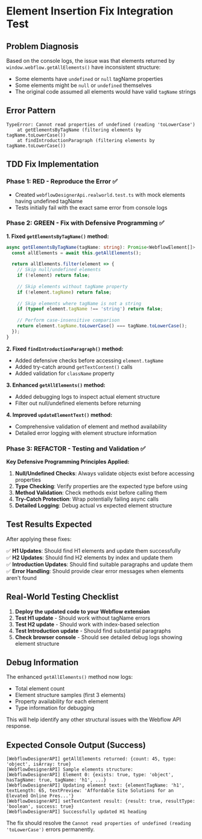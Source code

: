 # Element Insertion Fix Integration Test

## Problem Diagnosis

Based on the console logs, the issue was that elements returned by `window.webflow.getAllElements()` have inconsistent structure:

- Some elements have `undefined` or `null` tagName properties
- Some elements might be `null` or `undefined` themselves
- The original code assumed all elements would have valid `tagName` strings

## Error Pattern

```
TypeError: Cannot read properties of undefined (reading 'toLowerCase')
    at getElementsByTagName (filtering elements by tagName.toLowerCase())
    at findIntroductionParagraph (filtering elements by tagName.toLowerCase())
```

## TDD Fix Implementation

### Phase 1: RED - Reproduce the Error ✅
- Created `webflowDesignerApi.realworld.test.ts` with mock elements having undefined tagName
- Tests initially fail with the exact same error from console logs

### Phase 2: GREEN - Fix with Defensive Programming ✅

**1. Fixed `getElementsByTagName()` method:**
```typescript
async getElementsByTagName(tagName: string): Promise<WebflowElement[]> {
  const allElements = await this.getAllElements();
  
  return allElements.filter(element => {
    // Skip null/undefined elements
    if (!element) return false;
    
    // Skip elements without tagName property
    if (!element.tagName) return false;
    
    // Skip elements where tagName is not a string
    if (typeof element.tagName !== 'string') return false;
    
    // Perform case-insensitive comparison
    return element.tagName.toLowerCase() === tagName.toLowerCase();
  });
}
```

**2. Fixed `findIntroductionParagraph()` method:**
- Added defensive checks before accessing `element.tagName`
- Added try-catch around `getTextContent()` calls
- Added validation for `className` property

**3. Enhanced `getAllElements()` method:**
- Added debugging logs to inspect actual element structure
- Filter out null/undefined elements before returning

**4. Improved `updateElementText()` method:**
- Comprehensive validation of element and method availability
- Detailed error logging with element structure information

### Phase 3: REFACTOR - Testing and Validation ✅

**Key Defensive Programming Principles Applied:**
1. **Null/Undefined Checks**: Always validate objects exist before accessing properties
2. **Type Checking**: Verify properties are the expected type before using
3. **Method Validation**: Check methods exist before calling them
4. **Try-Catch Protection**: Wrap potentially failing async calls
5. **Detailed Logging**: Debug actual vs expected element structure

## Test Results Expected

After applying these fixes:

✅ **H1 Updates**: Should find H1 elements and update them successfully  
✅ **H2 Updates**: Should find H2 elements by index and update them  
✅ **Introduction Updates**: Should find suitable paragraphs and update them  
✅ **Error Handling**: Should provide clear error messages when elements aren't found  

## Real-World Testing Checklist

1. **Deploy the updated code to your Webflow extension**
2. **Test H1 update** - Should work without tagName errors
3. **Test H2 update** - Should work with index-based selection
4. **Test Introduction update** - Should find substantial paragraphs
5. **Check browser console** - Should see detailed debug logs showing element structure

## Debug Information

The enhanced `getAllElements()` method now logs:
- Total element count
- Element structure samples (first 3 elements)
- Property availability for each element
- Type information for debugging

This will help identify any other structural issues with the Webflow API response.

## Expected Console Output (Success)

```
[WebflowDesignerAPI] getAllElements returned: {count: 45, type: 'object', isArray: true}
[WebflowDesignerAPI] Sample elements structure:
[WebflowDesignerAPI] Element 0: {exists: true, type: 'object', hasTagName: true, tagName: 'h1', ...}
[WebflowDesignerAPI] Updating element text: {elementTagName: 'h1', textLength: 65, textPreview: 'Affordable Site Solutions for an Elevated Online Pres...'}
[WebflowDesignerAPI] setTextContent result: {result: true, resultType: 'boolean', success: true}
[WebflowDesignerAPI] Successfully updated H1 heading
```

The fix should resolve the `Cannot read properties of undefined (reading 'toLowerCase')` errors permanently.